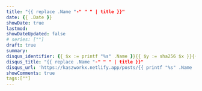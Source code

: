 ```yaml
---
title: "{{ replace .Name "-" " " | title }}"
date: {{ .Date }}
showDate: true
lastmod:
showDateUpdated: false
# series: [""]
draft: true
summary:
disqus_identifier: {{ $x := printf "%s" .Name }}{{ $y := sha256 $x }}{{ crypto.FNV32a $y }}
disqus_title: "{{ replace .Name "-" " " | title }}"
disqus_url: 'https://kaszworkx.netlify.app/posts/{{ printf "%s" .Name | lower }}'
showComments: true
tags:[""] 
---
```


